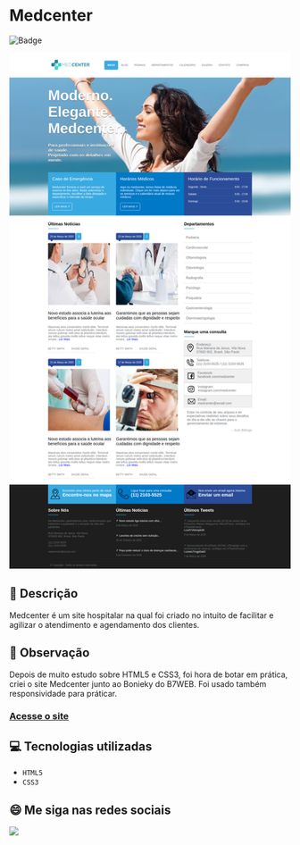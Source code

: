 # Medcenter
![Badge](http://img.shields.io/static/v1?label=STATUS&message=CONCLUIDO&color=GREEN&style=for-the-badge)             

<img src="https://github.com/luizfelipe9627/medcenter/blob/master/images/medcenter.png" alt="Site">

## 📄 Descrição
Medcenter é um site hospitalar na qual foi criado no intuito de facilitar e agilizar o atendimento e agendamento dos clientes.

## 📑 Observação
Depois de muito estudo sobre HTML5 e CSS3, foi hora de botar em prática, criei o site Medcenter junto ao Bonieky do B7WEB. Foi usado também responsividade para práticar.


### <a href="https://luizfelipe9627.github.io/medcenter">Acesse o site</a>

## 💻 Tecnologias utilizadas

- ``HTML5``
- ``CSS3``

## 😄 Me siga nas redes sociais<br>

<p align="left">
  <a href="https://www.linkedin.com/in/luizfelipe9627/" target="_blank"><img src="https://img.shields.io/badge/-LinkedIn-%230077B5?style=for-the-badge&logo=linkedin&logoColor=white"></a>
</p>
